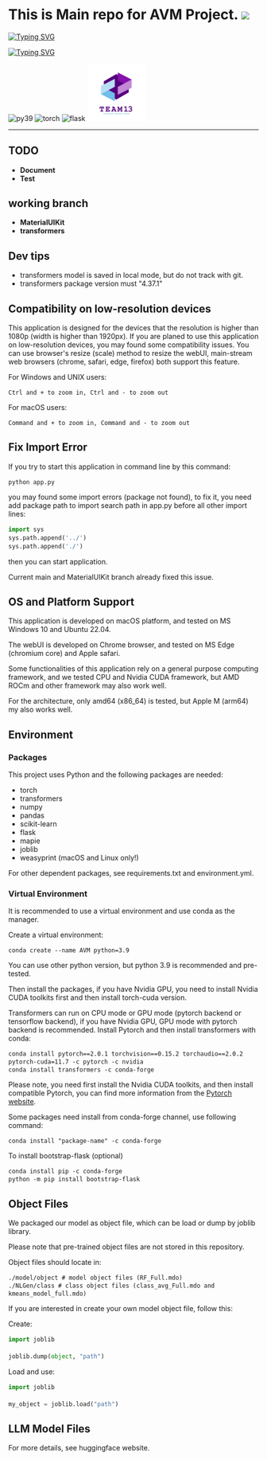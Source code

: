 # **This is Main repo for AVM Project.** <img src="https://raw.githubusercontent.com/aemmadi/aemmadi/master/wave.gif" width="30">



[![Typing SVG](https://readme-typing-svg.demolab.com?font=Fira+Code&pause=1000&color=F7B769&width=435&lines=We+are+GRP-Team13)](https://git.io/typing-svg)

[![Typing SVG](https://readme-typing-svg.demolab.com?font=Fira+Code&pause=1000&color=F7B769&width=435&lines=Automated+Valuation+Model)](https://git.io/typing-svg)

<span > 
    <img src="https://img.shields.io/badge/Python-_3.9-blue"  alt="py39"/> 
    <img src="https://img.shields.io/badge/Tensorflow-_2.10-g"  alt="torch"/> 
    <img src="https://img.shields.io/badge/Flask-_2.2.2-g"  alt="flask"/> 
</span>

<img src="./markdown/img/teamlogo.png" width="23%" height="23%" alt="team13"/>

***

## **TODO**
- **Document**
- **Test**

## **working branch**
- **MaterialUIKit**
- **transformers**

## Dev tips
- transformers model is saved in local mode, but do not track with git.
- transformers package version must "4.37.1"


## **Compatibility on low-resolution devices**
This application is designed for the devices that the resolution is higher than 1080p (width is higher than 1920px). If you are planed to use this application on low-resolution devices, you may found some compatibility issues. You can use browser's resize (scale) method to resize the webUI, main-stream web browsers (chrome, safari, edge, firefox) both support this feature. 

For Windows and UNIX users:
```shell
Ctrl and + to zoom in, Ctrl and - to zoom out
```
For macOS users:
```shell
Command and + to zoom in, Command and - to zoom out
```


## **Fix Import Error**
If you try to start this application in command line by this command:
```shell
python app.py
```
you may found some import errors (package not found), to fix it, you need add package path to import search path
in app.py before all other import lines:
```python
import sys
sys.path.append('../')
sys.path.append('./')
```
then you can start application.

Current main and MaterialUIKit branch already fixed this issue.

## **OS and Platform Support**
This application is developed on macOS platform, and tested on MS Windows 10 and Ubuntu 22.04.

The webUI is developed on Chrome browser, and tested on MS Edge (chromium core) and Apple safari.

Some functionalities of this application rely on a general purpose computing framework, and we tested CPU and Nvidia CUDA framework, but AMD ROCm and other framework may also work well.

For the architecture, only amd64 (x86_64) is tested, but Apple M (arm64) my also works well.

## **Environment**
### Packages
This project uses Python and the following packages are needed:
* torch
* transformers
* numpy
* pandas
* scikit-learn
* flask
* mapie
* joblib
* weasyprint (macOS and Linux only!)

For other dependent packages, see requirements.txt and environment.yml.

### Virtual Environment
It is recommended to use a virtual environment and use conda as the manager.

Create a virtual environment:
```shell
conda create --name AVM python=3.9
```
You can use other python version, but python 3.9 is recommended and pre-tested.

Then install the packages, if you have Nvidia GPU, you need to install Nvidia CUDA toolkits first and then install torch-cuda version.

Transformers can run on CPU mode or GPU mode (pytorch backend or tensorflow backend), if you have Nvidia GPU, GPU mode with pytorch backend is recommended. Install Pytorch and then install transformers with conda:
```shell
conda install pytorch==2.0.1 torchvision==0.15.2 torchaudio==2.0.2 pytorch-cuda=11.7 -c pytorch -c nvidia
conda install transformers -c conda-forge
```
Please note, you need first install the Nvidia CUDA toolkits, and then install compatible Pytorch, you can find more information from the [Pytorch website](https://pytorch.org/get-started/previous-versions/).

Some packages need install from conda-forge channel, use following command:
```shell
conda install "package-name" -c conda-forge
```

To install bootstrap-flask (optional)
```shell
conda install pip -c conda-forge
python -m pip install bootstrap-flask
```

## **Object Files**
We packaged our model as object file, which can be load or dump by joblib library.

Please note that pre-trained object files are not stored in this repository.

Object files should locate in:
```shell
./model/object # model object files (RF_Full.mdo) 
./NLGen/class # class object files (class_avg_Full.mdo and kmeans_model_full.mdo)
```

If you are interested in create your own model object file, follow this:

Create:

```python
import joblib

joblib.dump(object, "path")
```

Load and use:
```python
import joblib

my_object = joblib.load("path")
```

## **LLM Model Files**
For more details, see huggingface website.
